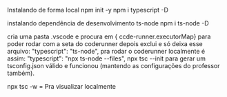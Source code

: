Instalando de forma local
npm init -y
npm i typescript -D

instalando dependência de desenvolvimento
ts-node
npm i ts-node -D


cria uma pasta .vscode e procura em { ccde-runner.executorMap}
para poder rodar com a seta do coderunner
depois exclui e só deixa esse arquivo: "typescript": "ts-node",
pra rodar o coderunner localmente é assim: "typescript": "npx ts-node --files",
npx tsc --init  para gerar um tsconfig.json válido e funcionou (mantendo as configurações do professor também).

npx tsc -w  = Pra visualizar localmente